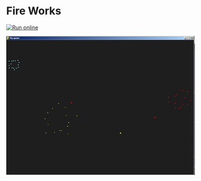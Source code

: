 # Fire Works

[![ Run online ](https://repl.it/badge/github/chief141/fireworks-pygame)](https://repl.it/github/chief141/fireworks-pygame)

![Preview](/pics/fireworks-pygame_preview.jpg)
